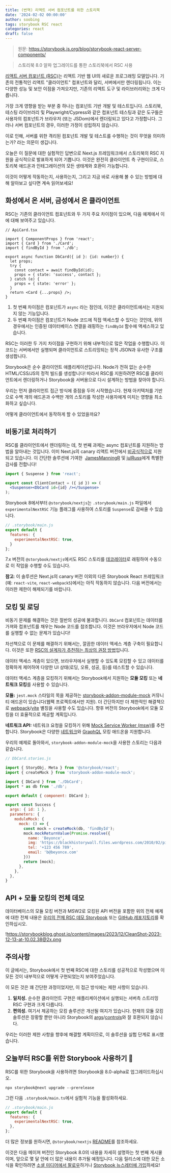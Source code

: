 ```yaml
---
title: (번역) 리액트 서버 컴포넌트를 위한 스토리북
date: '2024-02-02 00:00:00'
author: soobing
tags: storybook RSC react
categories: react
draft: false
---
```


> 원문: https://storybook.js.org/blog/storybook-react-server-components/

> 스토리북 8.0 알파 업그레이드를 통한 스토리북에서 RSC 사용


[리액트 서버 컴포넌트 (RSC)](https://nextjs.org/docs/app/building-your-application/rendering/server-components?ref=storybookblog.ghost.io)는 리액트 기반 웹 UI의 새로운 프로그래밍 모델입니다.  기존의 전통적인 리액트 "클라이언트" 컴포넌트와 달리, 서버에서만 렌더링됩니다. 이는 다양한 성능 및 보안 이점을 가져오지만, 기존의 리액트 도구 및 라이브러리와는 크게 다릅니다.

가장 크게 영향을 받는 부분 중 하나는 컴포넌트 기반 개발 및 테스트입니다. 스토리북, 테스팅 라이브러리 및 Playwright/Cypress와 같은 컴포넌트 테스팅과 같은 도구들은 사용자의 컴포넌트가 브라우저 (또는 JSDom)에서 렌더링되고 있다고 가정합니다. 그러나 서버 컴포넌트의 경우, 이러한 가정이 성립하지 않습니다.

이로 인해, 서버를 위한 격리된 컴포넌트 개발 및 테스트를 수행하는 것이 무엇을 의미하는가? 라는 의문이 생깁니다.

오늘은 이 질문에 대한 실험적인 답변으로 Next.js 프레임워크에서 스토리북의 RSC 지원을 공식적으로 발표하게 되어 기쁩니다. 이것은 완전히 클라이언트 측 구현이므로, 스토리북 애드온과 인테그레이션의 모든 생태계와 호환이 가능합니다.

이것이 어떻게 작동하는지, 사용하는지, 그리고 지금 바로 사용해 볼 수 있는 방법에 대해 알아보고 싶다면 계속 읽어보세요!

## 화성에서 온 서버, 금성에서 온 클라이언트

RSC는 기존의 클라이언트 컴포넌트와 두 가지 주요 차이점이 있으며, 다음 예제에서 이에 대해 보여주고 있습니다.

```tsx
// ApiCard.tsx

import { ComponentProps } from 'react';
import { Card } from './Card';
import { findById } from './db';

export async function DbCard({ id }: {id: number}) {
  let props;
  try {
    const contact = await findById(id);
    props = { state: 'success', contact };
  } catch (e) {
    props = { state: 'error' };
  }
  return <Card {...props} />;
}
```

1. 첫 번째 차이점은 컴포넌트가 `async` 라는 점인데, 이것은 클라이언트에서는 지원되지 않는 기능입니다.
2. 두 번째 차이점은 컴포넌트가 Node 코드에 직접 액세스할 수 있다는 것인데, 위의 경우에서는 인증된 데이터베이스 연결을 래핑하는 `findById` 함수에 액세스하고 있습니다.

RSC는 이러한 두 가지 차이점을 구현하기 위해 내부적으로 많은 작업을 수행합니다. 이 코드는 서버에서만 실행되며 클라이언트로 스트리밍되는 정적 JSON과 유사한 구조를 생성합니다.

Storybook은 순수 클라이언트 애플리케이션입니다. Node가 전혀 없는 순수한 HTML/CSS/JS의 정적 빌드를 생성합니다! 따라서 RSC를 지원하려면 RSC를 클라이언트에서 렌더링하거나 Storybook을 서버용으로 다시 설계하는 방법을 찾아야 합니다.

우리는 먼저 클라이언트 접근 방식에 중점을 두어 시작했습니다. 현재 아키텍처를 기반으로 수백 개의 애드온과 수백만 개의 스토리를 작성한 사용자에게 미치는 영향을 최소화하고 싶습니다.

어떻게 클라이언트에서 동작하게 할 수 있었을까요?

## 비동기로 처리하기

RSC를 클라이언트에서 렌더링하는 데, 첫 번째 과제는 async 컴포넌트를 지원하는 방법을 알아내는 것입니다. 이미 Next.js의 canary 리액트 버전에서 [비공식적으로](https://github.com/acdlite/rfcs/blob/first-class-promises/text/0000-first-class-support-for-promises.md?ref=storybookblog.ghost.io#why-cant-client-components-be-async-functions) 지원되고 있습니다. 이 간단한 솔루션에 기여한  [JamesManningR](https://github.com/JamesManningR?ref=storybookblog.ghost.io) 및 [julRuss](https://github.com/julRuss?ref=storybookblog.ghost.io)에게 특별한 감사를 전합니다!

```jsx
import { Suspense } from 'react';

export const ClientContact = ({ id }) => (
  <Suspense><DbCard id={id} /></Suspense>
);
```

Storybook 8에서부터 `@storybook/nextjs`는 `.storybook/main.js` 파일에서 `experimentalNextRSC` 기능 플래그를 사용하여 스토리를 `Suspense`로 감싸줄 수 있습니다.

```jsx
// .storybook/main.js
export default {
  features: {
    experimentalNextRSC: true,
  }
};
```

7.x 버전의 `@storybook/nextjs`에서도 RSC 스토리를 [데코레이터](https://storybook.js.org/docs/writing-stories/decorators/?ref=storybookblog.ghost.io)로 래핑하여 수동으로 이 작업을 수행할 수도 있습니다.

**참고**: 이 솔루션은 Next.js의 canary 버전 이외의 다른 Storybook React 프레임워크 (예: `react-vite`, `react-webpack5`)에서는 아직 작동하지 않습니다. 다음 버전에서는 이러한 제한이 해제되기를 바랍니다.

## 모킹 및 로딩

비동기 문제를 해결하는 것은 절반의 성공에 불과합니다. `DbCard` 컴포넌트는 데이터를 가져와 컴포넌트를 채우는 Node 코드를 참조합니다. 이것은 브라우저에서 Node 코드를 실행할 수 없는 문제가 있습니다!

차선책으로 이 문제를 해결하기 위해서는, 깔끔한 데이터 액세스 계층 구축이 필요합니다. 이것은 또한 [RSC의 설계자가 추천하는 최상의 권장 방법](https://nextjs.org/blog/security-nextjs-server-components-actions?ref=storybookblog.ghost.io)입니다.

데이터 액세스 계층이 있으면, 브라우저에서 실행할 수 있도록 모킹할 수 있고 데이터를 정확하게 제어하여 다양한 UI 상태(로딩, 오류, 성공, 등)를 테스트할 수 있습니다.

데이터 액세스 계층을 모킹하기 위해서는 Storybook에서 지원하는 **모듈 모킹** 또는 **네트워크 모킹**를 사용할 수 있습니다.

**모듈:** `jest.mock` 스타일의 목을 제공하는 [storybook-addon-module-mock](https://storybook.js.org/addons/storybook-addon-module-mock?ref=storybookblog.ghost.io) 커뮤니티 애드온이 있습니다(웹팩 프로젝트에서만 지원). 더 간단하지만 더 제한적인 해결책으로 [webpack](https://webpack.js.org/configuration/resolve/?ref=storybookblog.ghost.io#resolvealias)/[vite](https://vitejs.dev/config/shared-options?ref=storybookblog.ghost.io#resolve-alias) 별칭을 사용할 수도 있습니다. 향후 버전의 Storybook에서 모듈 모킹을 더 효율적으로 제공할 계획입니다.

**네트워크 API:** 네트워크 요청을 모킹하기 위해 [Mock Service Worker (msw)](https://storybook.js.org/addons/msw-storybook-addon?ref=storybookblog.ghost.io)를 추천합니다. Storybook은 다양한 [네트워크](https://storybook.js.org/integrations/tag/mocking/?ref=storybookblog.ghost.io)와 [GraphQL](https://storybook.js.org/integrations/tag/graphql?ref=storybookblog.ghost.io) 모킹 애드온을 지원합니다.

우리의 예제로 돌아와서, `storybook-addon-module-mock`을 사용한 스토리는 다음과 같습니다.

```jsx
// DbCard.stories.js

import { StoryObj, Meta } from '@storybook/react';
import { createMock } from 'storybook-addon-module-mock';

import { DbCard } from './DbCard';
import * as db from './db';

export default { component: DbCard };

export const Success {
  args: { id: 1 },
  parameters: {
    moduleMock: {
      mock: () => {
        const mock = createMock(db, 'findById');
        mock.mockReturnValue(Promise.resolve({
          name: 'Beyonce',
          img: 'https://blackhistorywall.files.wordpress.com/2010/02/picture-device-independent-bitmap-119.jpg',
          tel: '+123 456 789',
          email: 'b@beyonce.com'
        }))
        return [mock];
      },
    },
  },
}
```

## API + 모듈 모킹의 전체 데모

데이터베이스의 모듈 모킹 버전과 MSW2로 모킹된 API 버전을 포함한 위의 전체 예제에 대한 전체 내용은 [우리의 전체 RSC 데모 Storybook](https://6578430567214463f1df4629-htkembgskw.chromatic.com/?path=%2Fdocs%2Foverview--docs&ref=storybookblog.ghost.io) 또는 [GitHub 레포지토리](https://github.com/shilman/storybook-rsc-demo?ref=storybookblog.ghost.io)를 확인하십시오.

!https://storybookblog.ghost.io/content/images/2023/12/CleanShot-2023-12-13-at-10.02.38@2x.png

## 주의사항

이 글에서는, Storybook에서 첫 번째 RSC에 대한 스토리를 성공적으로 작성했으며 이 모든 것이 내부적으로 어떻게 구현되었는지 보여주었습니다.

이 모든 것은 꽤 간단한 과정이었지만, 이 접근 방식에는 제한 사항이 있습니다.

1. **일치성.** 순수한 클라이언트 구현은 애플리케이션에서 실행되는 서버측 스트리밍 RSC 구현과 크게 다릅니다.
2. **편의성.** 여기서 제공하는 모킹 솔루션은 개선될 여지가 있습니다. 현재의 모듈 모킹 솔루션은 장황할 뿐만 아니라 Storybook의 [args](https://storybook.js.org/docs/writing-stories/args?ref=storybookblog.ghost.io)/[controls](https://storybook.js.org/docs/api/doc-block-controls?ref=storybookblog.ghost.io)와 잘 호환되지 않습니다.

우리는 이러한 제한 사항을 향후에 해결할 계획이므로, 이 솔루션을 실험 단계로 표시했습니다.

## 오늘부터 RSC를 위한 Storybook 사용하기 🎊

RSC를 위한 Storybook을 사용하려면 Storybook을 8.0-alpha로 업그레이드하십시오.

```
npx storybook@next upgrade --prerelease

```

그런 다음 `.storybook/main.ts`에서 실험적 기능을 활성화하세요.

```jsx
// .storybook/main.js
export default {
  features: {
    experimentalNextRSC: true,
  },
};

```

더 많은 정보를 원하시면, `@storybook/nextjs` [README](https://github.com/storybookjs/storybook/blob/next/code/frameworks/nextjs/README.md?ref=storybookblog.ghost.io#experimental-react-server-components-rsc)를 참조하세요.

이것은 다음 메이져 버전인 Storybook 8.0의 내용을 자세히 설명하는 첫 번째 게시물이며, 앞으로 몇 달 안에 더 많은 내용이 추가될 예정입니다. 다음 릴리스에 대한 모든 소식을 확인하려면 [소셜 미디어에서 팔로우](https://twitter.com/storybookjs?ref=storybookblog.ghost.io)하거나 [Storybook 뉴스레터에 가입](https://storybook.us18.list-manage.com/subscribe?u=06a6fce3ab1327784d4342396&id=18b5cea6e6&ref=storybookblog.ghost.io)하세요!